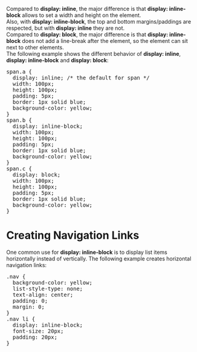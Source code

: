 Compared to <b>display: inline</b>, the major difference is that <b>display: inline-block</b> allows to set a width and height on the element.
<br>
Also, with <b>display: inline-block</b>, the top and bottom margins/paddings are respected, but with <b>display: inline</b> they are not.
<br>
Compared to <b>display: block</b>, the major difference is that <b>display: inline-block</b> does not add a line-break after the element, so the element can sit next to other elements.
<br>
The following example shows the different behavior of <b>display: inline</b>, <b>display: inline-block</b> and <b>display: block</b>:
<pre>
span.a {
  display: inline; /* the default for span */
  width: 100px;
  height: 100px;
  padding: 5px;
  border: 1px solid blue; 
  background-color: yellow; 
}
span.b {
  display: inline-block;
  width: 100px;
  height: 100px;
  padding: 5px;
  border: 1px solid blue; 
  background-color: yellow; 
}
span.c {
  display: block;
  width: 100px;
  height: 100px;
  padding: 5px;
  border: 1px solid blue; 
  background-color: yellow; 
}
</pre>
<h1>Creating Navigation Links</h1>
One common use for <b>display: inline-block</b> is to display list items horizontally instead of vertically. The following example creates horizontal navigation links:
<pre>
.nav {
  background-color: yellow; 
  list-style-type: none;
  text-align: center; 
  padding: 0;
  margin: 0;
}
.nav li {
  display: inline-block;
  font-size: 20px;
  padding: 20px;
}
</pre>
